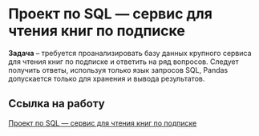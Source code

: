 # Проект по SQL — сервис для чтения книг по подписке

**Задача** – требуется проанализировать базу данных крупного сервиса для чтения книг по подписке и ответить на ряд вопросов. Следует получить ответы, используя только язык запросов SQL, Pandas допускается только для хранения и вывода результатов.


## Ссылка на работу
[Проект по SQL — сервис для чтения книг по подписке](https://github.com/Veronikask/Yandex-Practikum/blob/c952be4740e41de414334865b08327d1d7e20005/%D0%9F%D1%80%D0%BE%D0%B5%D0%BA%D1%82%2016:%20%D0%9F%D1%80%D0%BE%D0%B5%D0%BA%D1%82%20%D0%BF%D0%BE%20SQL/%D0%9F%D1%80%D0%BE%D0%B5%D0%BA%D1%82%20%D0%BF%D0%BE%20SQL.ipynb)
